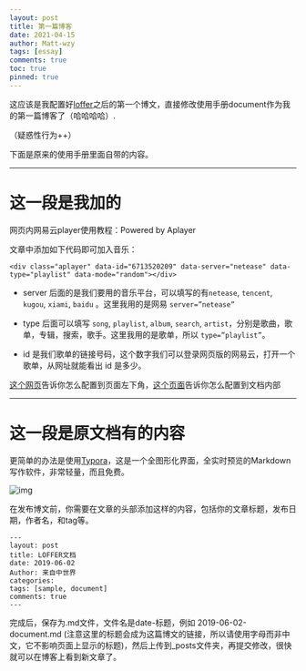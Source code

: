 ```yaml
---
layout: post
title: 第一篇博客
date: 2021-04-15
author: Matt-wzy
tags: [essay]
comments: true
toc: true
pinned: true
---
```


这应该是我配置好[loffer](https://github.com/FromEndWorld/LOFFER "loffer")之后的第一个博文，直接修改使用手册document作为我的第一篇博客了（哈哈哈哈）.

（疑惑性行为++）

下面是原来的使用手册里面自带的内容。

------------
# 这一段是我加的
网页内网易云player使用教程：Powered by Aplayer

<div class="aplayer" data-id="6713520209" data-server="netease" data-type="playlist" data-mode="random"></div>

文章中添加如下代码即可加入音乐：

`<div class="aplayer" data-id="6713520209" data-server="netease" data-type="playlist" data-mode="random"></div>`

- server 后面的是我们要用的音乐平台，可以填写的有`netease`, `tencent`, `kugou`, `xiami`, `baidu` 。这里我用的是网易 `server=”netease”`

- type 后面可以填写 `song`, `playlist`, `album`, `search`, `artist`，分别是歌曲，歌单，专辑，搜索，歌手。这里我用的是歌单，所以 `type=”playlist”`。

- id 是我们歌单的链接号码，这个数字我们可以登录网页版的网易云，打开一个歌单，从网址就能看出 id 是多少。

[这个网页](https://bend1031.github.io/2019/09/21/Insert-music-code-in-the-blog/ "这个网页")告诉你怎么配置到页面左下角，[这个页面](http://yangyingming.com/article/428/ "这个页面")告诉你怎么配置到文档内部

------------
# 这一段是原文档有的内容

更简单的办法是使用[Typora](https://typora.io/)，这是一个全图形化界面，全实时预览的Markdown写作软件，非常轻量，而且免费。

![img](https://raw.githubusercontent.com/FromEndWorld/LOFFER/master/images/Typora.png)

在发布博文前，你需要在文章的头部添加这样的内容，包括你的文章标题，发布日期，作者名，和tag等。

    ---
    layout: post
    title: LOFFER文档
    date: 2019-06-02
    Author: 来自中世界
    categories: 
    tags: [sample, document]
    comments: true
    --- 

完成后，保存为.md文件，文件名是date-标题，例如 2019-06-02-document.md (注意这里的标题会成为这篇博文的链接，所以请使用字母而非中文，它不影响页面上显示的标题)，然后上传到_posts文件夹，再提交修改，很快就可以在博客上看到新文章了。
